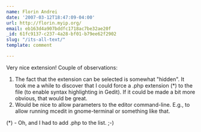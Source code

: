 ```yaml
---
name: Florin Andrei
date: '2007-03-12T18:47:09-04:00'
url: http://florin.myip.org/
email: eb163d4a907bddfc1718ac7be32ae20f
_id: 61fc9137-c237-4a28-bf01-b79ee62f2902
slug: "/its-all-text/"
template: comment

---
```


Very nice extension!
Couple of observations:
1. The fact that the extension can be selected is somewhat "hidden". It took me a while to discover that I could force a .php extension (*) to the file (to enable syntax highlighting in Gedit). If it could be made a bit more obvious, that would be great.
2. Would be nice to allow parameters to the editor command-line. E.g., to allow running mcedit in gnome-terminal or something like that.

(*) - Oh, and I had to add .php to the list. ;-)

